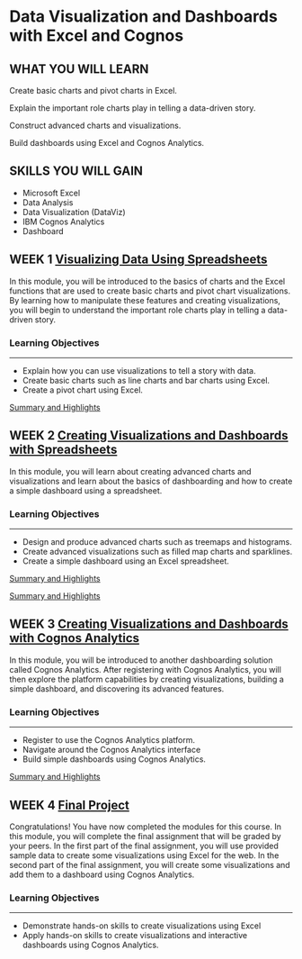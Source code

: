 # Data Visualization and Dashboards with Excel and Cognos

## **WHAT YOU WILL LEARN**

Create basic charts and pivot charts in Excel.

Explain the important role charts play in telling a data-driven story.

Construct advanced charts and visualizations.

Build dashboards using Excel and Cognos Analytics.

## **SKILLS YOU WILL GAIN**

- Microsoft Excel
- Data Analysis
- Data Visualization (DataViz)
- IBM Cognos Analytics
- Dashboard

## WEEK 1 **[Visualizing Data Using Spreadsheets](https://www.coursera.org/learn/data-visualization-dashboards-excel-cognos/home/week/1)**

In this module, you will be introduced to the basics of charts and the Excel functions that are used to create basic charts and pivot chart visualizations. By learning how to manipulate these features and creating visualizations, you will begin to understand the important role charts play in telling a data-driven story.

### **Learning Objectives**

---

- Explain how you can use visualizations to tell a story with data.
- Create basic charts such as line charts and bar charts using Excel.
- Create a pivot chart using Excel.

[Summary and Highlights](Data%20Visua%201406b/Summary%20an%204a1e3.md)

## WEEK 2 **[Creating Visualizations and Dashboards with Spreadsheets](https://www.coursera.org/learn/data-visualization-dashboards-excel-cognos/home/week/2)**

In this module, you will learn about creating advanced charts and visualizations and learn about the basics of dashboarding and how to create a simple dashboard using a spreadsheet.

### **Learning Objectives**

---

- Design and produce advanced charts such as treemaps and histograms.
- Create advanced visualizations such as filled map charts and sparklines.
- Create a simple dashboard using an Excel spreadsheet.

[Summary and Highlights](Data%20Visua%201406b/Summary%20an%2059a09.md)

[Summary and Highlights](Data%20Visua%201406b/Summary%20an%20ee54c.md)

## WEEK 3 **[Creating Visualizations and Dashboards with Cognos Analytics](https://www.coursera.org/learn/data-visualization-dashboards-excel-cognos/home/week/3)**

In this module, you will be introduced to another dashboarding solution called Cognos Analytics. After registering with Cognos Analytics, you will then explore the platform capabilities by creating visualizations, building a simple dashboard, and discovering its advanced features.

### **Learning Objectives**

---

- Register to use the Cognos Analytics platform.
- Navigate around the Cognos Analytics interface
- Build simple dashboards using Cognos Analytics.

[Summary and Highlights](Data%20Visua%201406b/Summary%20an%206f270.md)

## WEEK 4 **[Final Project](https://www.coursera.org/learn/data-visualization-dashboards-excel-cognos/home/week/4)**

Congratulations! You have now completed the modules for this course. In this module, you will complete the final assignment that will be graded by your peers. In the first part of the final assignment, you will use provided sample data to create some visualizations using Excel for the web. In the second part of the final assignment, you will create some visualizations and add them to a dashboard using Cognos Analytics.

### **Learning Objectives**

---

- Demonstrate hands-on skills to create visualizations using Excel
- Apply hands-on skills to create visualizations and interactive dashboards using Cognos Analytics.